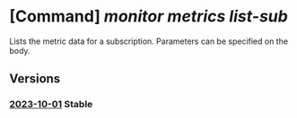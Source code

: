 # [Command] _monitor metrics list-sub_

Lists the metric data for a subscription. Parameters can be specified on the body.

## Versions

### [2023-10-01](/Resources/mgmt-plane/L3N1YnNjcmlwdGlvbnMve30vcHJvdmlkZXJzL21pY3Jvc29mdC5pbnNpZ2h0cy9tZXRyaWNz/2023-10-01.xml) **Stable**

<!-- mgmt-plane /subscriptions/{}/providers/microsoft.insights/metrics 2023-10-01 -->
